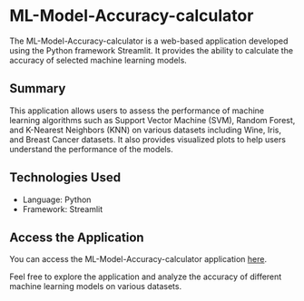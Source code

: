 # ML-Model-Accuracy-calculator

The ML-Model-Accuracy-calculator is a web-based application developed using the Python framework Streamlit. It provides the ability to calculate the accuracy of selected machine learning models.

## Summary

This application allows users to assess the performance of machine learning algorithms such as Support Vector Machine (SVM), Random Forest, and K-Nearest Neighbors (KNN) on various datasets including Wine, Iris, and Breast Cancer datasets. It also provides visualized plots to help users understand the performance of the models.

## Technologies Used

- Language: Python
- Framework: Streamlit

## Access the Application

You can access the ML-Model-Accuracy-calculator application [here](http://ec2-16-170-15-151.eu-north-1.compute.amazonaws.com:5001/).

Feel free to explore the application and analyze the accuracy of different machine learning models on various datasets.

